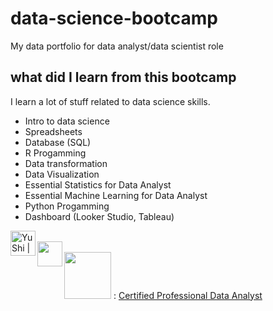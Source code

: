# data-science-bootcamp
My data portfolio for data analyst/data scientist role

## what did I learn from this bootcamp

I learn a lot of stuff related to data science skills.

- Intro to data science
- Spreadsheets
- Database (SQL)
- R Progamming
- Data transformation
- Data Visualization
- Essential Statistics for Data Analyst
- Essential Machine Learning for Data Analyst
- Python Progamming
- Dashboard (Looker Studio, Tableau)

<a href="https://www.linkedin.com/in/thanavut-tantanasakda-418890218/"><img align="left" src="https://raw.githubusercontent.com/yushi1007/yushi1007/main/images/linkedin.svg" alt="Yu Shi | LinkedIn" width="40px"/></a>   
<a href="https://api.badgr.io/public/assertions/mz_j1t6zTQ6KYD36nPym-g?identity__email=thanavut32769%40gmail.com/"><img align="left" src="https://github.com/Songblabla/data-science-bootcamp/assets/88870992/8dcf607f-f26f-453d-b22c-b870adc29879" width="40px"/></a>   
<img src="https://github.com/Songblabla/data-science-bootcamp/assets/88870992/8dcf607f-f26f-453d-b22c-b870adc29879" width="75" height="75"> :
[Certified Professional Data Analyst](https://api.badgr.io/public/assertions/mz_j1t6zTQ6KYD36nPym-g?identity__email=thanavut32769%40gmail.com)  

